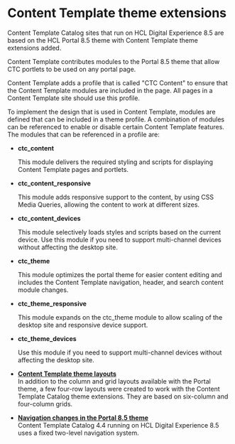 # Content Template theme extensions

Content Template Catalog sites that run on HCL Digital Experience 8.5 are based on the HCL Portal 8.5 theme with Content Template theme extensions added.

Content Template contributes modules to the Portal 8.5 theme that allow CTC portlets to be used on any portal page.

Content Template adds a profile that is called "CTC Content" to ensure that the Content Template modules are included in the page. All pages in a Content Template site should use this profile.

To implement the design that is used in Content Template, modules are defined that can be included in a theme profile. A combination of modules can be referenced to enable or disable certain Content Template features. The modules that can be referenced in a profile are:

-   **ctc\_content**

    This module delivers the required styling and scripts for displaying Content Template pages and portlets.

-   **ctc\_content\_responsive**

    This module adds responsive support to the content, by using CSS Media Queries, allowing the content to work at different sizes.

-   **ctc\_content\_devices**

    This module selectively loads styles and scripts based on the current device. Use this module if you need to support multi-channel devices without affecting the desktop site.

-   **ctc\_theme**

    This module optimizes the portal theme for easier content editing and includes the Content Template navigation, header, and search content module changes.

-   **ctc\_theme\_responsive**

    This module expands on the ctc\_theme module to allow scaling of the desktop site and responsive device support.

-   **ctc\_theme\_devices**

    Use this module if you need to support multi-channel devices without affecting the desktop site.


-   **[Content Template theme layouts](../ctc/ctc_arch_layouts.md)**  
In addition to the column and grid layouts available with the Portal theme, a few four-row layouts were created to work with the Content Template Catalog theme extensions. They are based on six-column and four-column grids.
-   **[Navigation changes in the Portal 8.5 theme](../ctc/ctc_arch_theme_nav8.md)**  
Content Template Catalog 4.4 running on HCL Digital Experience 8.5 uses a fixed two-level navigation system.


